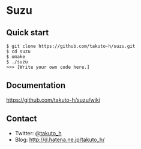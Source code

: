 # Suzu

## Quick start
```
$ git clone https://github.com/takuto-h/suzu.git
$ cd suzu
$ omake
$ ./suzu
>>> [Write your own code here.]
```

## Documentation
https://github.com/takuto-h/suzu/wiki

## Contact
- Twitter: [@takuto_h](https://twitter.com/takuto_h)
- Blog: http://d.hatena.ne.jp/takuto_h/
